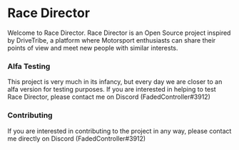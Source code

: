 # Race Director

Welcome to Race Director. Race Director is an Open Source project inspired by DriveTribe, a platform where Motorsport enthusiasts can share their points of view and meet new people with similar interests.

### Alfa Testing

This project is very much in its infancy, but every day we are closer to an alfa version for testing purposes. If you are interested in helping to test Race Director, please contact me on Discord (FadedController#3912)

### Contributing

If you are interested in contributing to the project in any way, please contact me directly on Discord (FadedController#3912)
